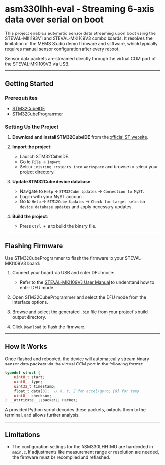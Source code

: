 # asm330lhh-eval - Streaming 6-axis data over serial on boot

This project enables automatic sensor data streaming upon boot using the STEVAL-MKI193V1 and STEVAL-MKI109V3 combo boards. It resolves the limitation of the MEMS Studio demo firmware and software, which typically requires manual sensor configuration after every reboot.

Sensor data packets are streamed directly through the virtual COM port of the STEVAL-MKI109V3 via USB.

---

## Getting Started

### Prerequisites

- [STM32CubeIDE](https://www.st.com/en/development-tools/stm32cubeide.html)
- [STM32CubeProgrammer](https://www.st.com/en/development-tools/stm32cubeprog.html)

### Setting Up the Project

1. **Download and install STM32CubeIDE** from the [official ST website](https://www.st.com/en/development-tools/stm32cubeide.html).

2. **Import the project**:
    - Launch STM32CubeIDE.
    - Go to `File` → `Import`.
    - Select `Existing Projects into Workspace` and browse to select your project directory.

3. **Update STM32Cube device database**:
    - Navigate to `Help` → `STM32Cube Updates` → `Connection to MyST`.
    - Log in with your MyST account.
    - Go to `Help` → `STM32Cube Updates` → `Check for target selector device database updates` and apply necessary updates.

4. **Build the project**:
    - Press `Ctrl + B` to build the binary file.

---

## Flashing Firmware

Use STM32CubeProgrammer to flash the firmware to your STEVAL-MKI109V3 board:

1. Connect your board via USB and enter DFU mode:
    - Refer to the [STEVAL-MKI109V3 User Manual](https://www.st.com/resource/en/user_manual/dm00531631-stevalmki109v3-mems-sensors-evaluation-kit-for-motion-sensors-stmicroelectronics.pdf) to understand how to enter DFU mode.

2. Open STM32CubeProgrammer and select the DFU mode from the interface options.

3. Browse and select the generated `.bin` file from your project's build output directory.

4. Click `Download` to flash the firmware.

---

## How It Works

Once flashed and rebooted, the device will automatically stream binary sensor data packets via the virtual COM port in the following format:

```c
typedef struct {
    uint8_t start;
    uint8_t type;
    uint32_t timestamp;
    float_t data[3];  // X, Y, Z for accel/gyro; [0] for temp
    uint8_t checksum;
} __attribute__((packed)) Packet;
```

A provided Python script decodes these packets, outputs them to the terminal, and allows further analysis.

---

## Limitations

- The configuration settings for the ASM330LHH IMU are hardcoded in `main.c`. If adjustments like measurement range or resolution are needed, the firmware must be recompiled and reflashed.

